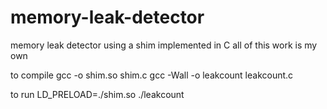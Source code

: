 # memory-leak-detector
memory leak detector using a shim implemented in C
all of this work is my own

to compile
gcc -o shim.so shim.c
gcc -Wall -o leakcount leakcount.c

to run
LD_PRELOAD=./shim.so ./leakcount <file with memory leak>
